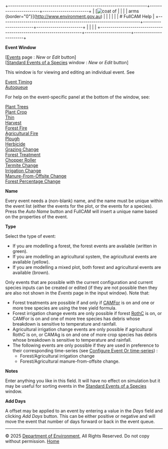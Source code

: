 +---------------------------------------------------------------------+-----------------------+-----------------------+
| [![coat of                                                          |                       | [](index.htm)         |
| arms](imgs/coa_env.png){border="0"}](http://www.environment.gov.au) |                       |                       |
|                                                                     |                       | # FullCAM Help        |
+---------------------------------------------------------------------+-----------------------+-----------------------+
|                                                                     |                       |                       |
+---------------------------------------------------------------------+-----------------------+-----------------------+

**Event Window**

\[[Events](136_Events.htm) page : *New* or *Edit* button\]\
\[[Standard Events of a
Species](142_Standard%20Events%20of%20a%20Species.htm) window : *New* or
*Edit* button\]

This window is for viewing and editing an individual event. See

[Event Timing](143_Event%20Timing.htm)\
[Autoqueue](174_Autoqueue.htm)

For help on the event-specific panel at the bottom of the window, see:

[Plant Trees](158_Plant%20Trees.htm)\
[Plant Crop](161_Plant%20Crop.htm)\
[Thin](140_Thin.htm)\
[Harvest](153_Harvest.htm)\
[Forest Fire](144_Forest%20Fire.htm)\
[Agricultural Fire](149_Agricultural%20Fire.htm)\
[Plough](164_Plough.htm)\
[Herbicide](163_Herbicide.htm)\
[Grazing Change](196_Grazing%20Change.htm)\
[Forest Treatment](51_Forest%20Treatment.htm)\
[Chopper Roller](52_Chopper%20Roller.htm)\
[Termite Change](53_Termite%20Change.htm)\
[Irrigation Change](54_Irrigation%20Change.htm)\
[Manure-From-Offsite Change](62_Manure-From-Offsite%20Change.htm)\
[Forest Percentage Change](116_Forest%20Percentage%20Change.htm)

**Name**

Every event needs a (non-blank) name, and the name must be unique within
the event list (either the events for the plot, or the events for a
species). Press the *Auto Name* button and FullCAM will insert a unique
name based on the properties of the event.

**Type**

Select the type of event:

- If you are modelling a forest, the forest events are available
  (written in green).
- If you are modelling an agricultural system, the agricultural events
  are available (yellow).
- If you are modelling a mixed plot, both forest and agricultural events
  are available (brown).

Only events that are possible with the current configuration and current
species inputs can be created or edited (if they are not possible then
they are also not shown in the *Events* page in the input window). Note
that:

- Forest treatments are possible if and only if [CAMFor](77_CAMFor.htm)
  is on and one or more tree species are using the tree yield formula.
- Forest irrigation change events are only possible if forest
  [RothC](114_RothC.htm) is on, or CAMFor is on and one of more tree
  species has debris whose breakdown is sensitive to temperature and
  rainfall.
- Agricultural irrigation change events are only possible if
  agricultural RothC is on, or CAMAg is on and one of more crop species
  has debris whose breakdown is sensitive to temperature and rainfall.
- The following events are only possible if they are used in preference
  to their corresponding time-series (see [Configure Event Or
  time-series](195_Configure%20Event%20Or%20time-series.htm)) :
  - Forest/Agricultural irrigation change
  - Forest/Agricultural manure-from-offsite change.

**Notes**

Enter anything you like in this field. It will have no effect on
simulation but it may be useful for sorting events in the [Standard
Events of a Species](142_Standard%20Events%20of%20a%20Species.htm)
window.

**Add Days**

A offset may be applied to an event by entering a value in the *Days*
field and clicking *Add Days* button. This can be either positive or
negative and will move the event that number of days forward or back in
the event queue.

------------------------------------------------------------------------

© 2025 [Department of
Environment](http://www.environment.gov.au "Department of Environment"),
All Rights Reserved. Do not copy without permission.
[Home](index.htm "help index")
